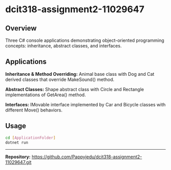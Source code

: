 # dcit318-assignment2-11029647
## Overview

Three C# console applications demonstrating object-oriented programming concepts: inheritance, abstract classes, and interfaces.

## Applications

**Inheritance & Method Overriding:** Animal base class with Dog and Cat derived classes that override MakeSound() method.

**Abstract Classes:** Shape abstract class with Circle and Rectangle implementations of GetArea() method.

**Interfaces:** IMovable interface implemented by Car and Bicycle classes with different Move() behaviors.

## Usage

```bash
cd [ApplicationFolder]
dotnet run
```

---

**Repository:** https://github.com/Pappyjedu/dcit318-assignment2-11029647.git 
